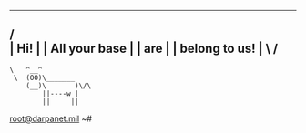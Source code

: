 
  -----------------------------
 /                              \
| Hi!                           |
| All your base                 |
| are                           |
| belong to us!                 |
\                               /
 -------------------------------
    \   ^__^
     \  (OO)\_______
        (__)\       )\/\
            ||----w |
            ||     ||

root@darpanet.mil ~#
